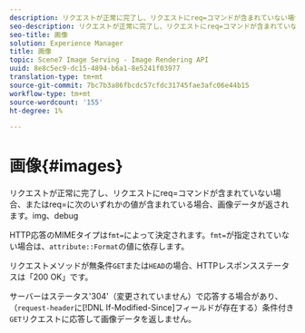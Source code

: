 ```yaml
---
description: リクエストが正常に完了し、リクエストにreq=コマンドが含まれていない場合、またはreq=に次の値imgのいずれかが含まれている場合、イメージデータが返されます。debug
seo-description: リクエストが正常に完了し、リクエストにreq=コマンドが含まれていない場合、またはreq=に次の値imgのいずれかが含まれている場合、イメージデータが返されます。debug
seo-title: 画像
solution: Experience Manager
title: 画像
topic: Scene7 Image Serving - Image Rendering API
uuid: 8e8c5ec9-dc15-4894-b6a1-8e5241f03977
translation-type: tm+mt
source-git-commit: 7bc7b3a86fbcdc57cfdc31745fae3afc06e44b15
workflow-type: tm+mt
source-wordcount: '155'
ht-degree: 1%

---
```



# 画像{#images}

リクエストが正常に完了し、リクエストにreq=コマンドが含まれていない場合、またはreq=に次のいずれかの値が含まれている場合、画像データが返されます。img、debug

HTTP応答のMIMEタイプは`fmt=`によって決定されます。`fmt=`が指定されていない場合は、`attribute::Format`の値に依存します。

リクエストメソッドが無条件`GET`または`HEAD`の場合、HTTPレスポンスステータスは「200 OK」です。

サーバーはステータス&#39;304&#39;（変更されていません）で応答する場合があり、（`request-header`に[!DNL If-Modified-Since]フィールドが存在する）条件付き`GET`リクエストに応答して画像データを返しません。
